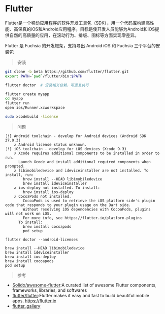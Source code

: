 # Flutter

Flutter是一个移动应用程序的软件开发工具包（SDK），用一个代码库构建高性能、高保真的iOS和Android应用程序。目标是使开发人员能够为Android和iOS提供自然的高质量的应用，在滚动行为、排版、图标等方面实现零差异。

Flutter 是 Fuchsia 的开发框架，支持导出 Android iOS 和 Fuchsia 三个平台的安装包



> 安装

```sh
git clone -b beta https://github.com/flutter/flutter.git
export PATH=`pwd`/flutter/bin:$PATH

flutter doctor  # 安装相关依赖，可重复执行

flutter create myapp
cd myapp
flutter run
open ios/Runner.xcworkspace

sudo xcodebuild -license
```

> 问题

```
[!] Android toolchain - develop for Android devices (Android SDK 27.0.3)
    ✗ Android license status unknown.
[!] iOS toolchain - develop for iOS devices (Xcode 9.3)
    ✗ Xcode requires additional components to be installed in order to run.
      Launch Xcode and install additional required components when prompted.
    ✗ libimobiledevice and ideviceinstaller are not installed. To install, run:
        brew install --HEAD libimobiledevice
        brew install ideviceinstaller
    ✗ ios-deploy not installed. To install:
        brew install ios-deploy
    ✗ CocoaPods not installed.
        CocoaPods is used to retrieve the iOS platform side's plugin code that responds to your plugin usage on the Dart side.
        Without resolving iOS dependencies with CocoaPods, plugins will not work on iOS.
        For more info, see https://flutter.io/platform-plugins
      To install:
        brew install cocoapods
        pod setup

flutter doctor --android-licenses

brew install --HEAD libimobiledevice
brew install ideviceinstaller
brew install ios-deploy
brew install cocoapods
pod setup
```

> 参考

* [Solido/awesome-flutter](https://github.com/Solido/awesome-flutters):A curated list of awesome Flutter components, frameworks, libraries, and softwares
* [flutter/flutter](https://github.com/flutter/flutter):Flutter makes it easy and fast to build beautiful mobile apps. https://flutter.io
* [flutter_gallery](https://github.com/flutter/flutter/tree/master/examples/flutter_gallery)
